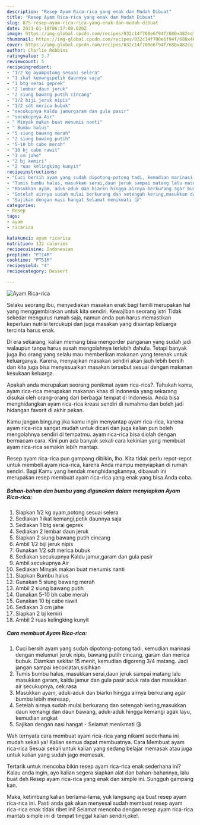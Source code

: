 ```yaml
---
description: "Resep Ayam Rica-rica yang enak dan Mudah Dibuat"
title: "Resep Ayam Rica-rica yang enak dan Mudah Dibuat"
slug: 875-resep-ayam-rica-rica-yang-enak-dan-mudah-dibuat
date: 2021-01-10T06:37:08.020Z
image: https://img-global.cpcdn.com/recipes/032c14f700e6f94f/680x482cq70/ayam-rica-rica-foto-resep-utama.jpg
thumbnail: https://img-global.cpcdn.com/recipes/032c14f700e6f94f/680x482cq70/ayam-rica-rica-foto-resep-utama.jpg
cover: https://img-global.cpcdn.com/recipes/032c14f700e6f94f/680x482cq70/ayam-rica-rica-foto-resep-utama.jpg
author: Charlie Robbins
ratingvalue: 3.7
reviewcount: 5
recipeingredient:
- "1/2 kg ayampotong sesuai selera"
- "1 ikat kemangipetik daunnya saja"
- "1 btg serai geprek"
- "2 lembar daun jeruk"
- "2 siung bawang putih cincang"
- "1/2 biji jeruk nipis"
- "1/2 sdt merica bubuk"
- "secukupnya Kaldu jamurgaram dan gula pasir"
- "secukupnya Air"
- " Minyak makan buat menumis nanti"
- " Bumbu halus"
- "5 siung bawang merah"
- "2 siung bawang putih"
- "5-10 bh cabe merah"
- "10 bj cabe rawit"
- "3 cm jahe"
- "2 bj kemiri"
- "2 ruas kelingking kunyit"
recipeinstructions:
- "Cuci bersih ayam yang sudah dipotong-potong tadi, kemudian marinasi dengan melumuri jeruk nipis, bawang putih cincang, garam dan merica bubuk. Diamkan sekitar 15 menit, kemudian digoreng 3/4 matang. Jadi jangan sampai kecoklatan,sisihkan"
- "Tumis bumbu halus, masukkan serai,daun jeruk sampai matang lalu masukkan garam, kaldu jamur dan gula pasir aduk rata dan masukkan air secukupnya, cek rasa"
- "Masukkan ayam, aduk-aduk dan biarkn hingga airnya berkurang agar bumbu lebih meresap,"
- "Setelah airnya sudah mulai berkurang dan setengah kering,masukkan daun kemangi dan daun bawang, aduk-aduk hingga kemangi agak layu, kemudian angkat"
- "Sajikan dengan nasi hangat Selamat menikmati 😘"
categories:
- Resep
tags:
- ayam
- ricarica

katakunci: ayam ricarica 
nutrition: 132 calories
recipecuisine: Indonesian
preptime: "PT14M"
cooktime: "PT51M"
recipeyield: "4"
recipecategory: Dessert

---
```



![Ayam Rica-rica](https://img-global.cpcdn.com/recipes/032c14f700e6f94f/680x482cq70/ayam-rica-rica-foto-resep-utama.jpg)

Selaku seorang ibu, menyediakan masakan enak bagi famili merupakan hal yang menggembirakan untuk kita sendiri. Kewajiban seorang istri Tidak sekedar mengurus rumah saja, namun anda pun harus memastikan keperluan nutrisi tercukupi dan juga masakan yang disantap keluarga tercinta harus enak.

Di era  sekarang, kalian memang bisa mengorder panganan yang sudah jadi walaupun tanpa harus susah mengolahnya terlebih dahulu. Tetapi banyak juga lho orang yang selalu mau memberikan makanan yang terenak untuk keluarganya. Karena, menyajikan masakan sendiri akan jauh lebih bersih dan kita juga bisa menyesuaikan masakan tersebut sesuai dengan makanan kesukaan keluarga. 



Apakah anda merupakan seorang penikmat ayam rica-rica?. Tahukah kamu, ayam rica-rica merupakan makanan khas di Indonesia yang sekarang disukai oleh orang-orang dari berbagai tempat di Indonesia. Anda bisa menghidangkan ayam rica-rica kreasi sendiri di rumahmu dan boleh jadi hidangan favorit di akhir pekan.

Kamu jangan bingung jika kamu ingin menyantap ayam rica-rica, karena ayam rica-rica sangat mudah untuk dicari dan juga kalian pun boleh mengolahnya sendiri di tempatmu. ayam rica-rica bisa diolah dengan bermacam cara. Kini pun ada banyak sekali cara kekinian yang membuat ayam rica-rica semakin lebih mantap.

Resep ayam rica-rica pun gampang dibikin, lho. Kita tidak perlu repot-repot untuk membeli ayam rica-rica, karena Anda mampu menyiapkan di rumah sendiri. Bagi Kamu yang hendak menghidangkannya, dibawah ini merupakan resep membuat ayam rica-rica yang enak yang bisa Anda coba.

<!--inarticleads1-->

##### Bahan-bahan dan bumbu yang digunakan dalam menyiapkan Ayam Rica-rica:

1. Siapkan 1/2 kg ayam,potong sesuai selera
1. Sediakan 1 ikat kemangi,petik daunnya saja
1. Sediakan 1 btg serai geprek
1. Sediakan 2 lembar daun jeruk
1. Siapkan 2 siung bawang putih cincang
1. Ambil 1/2 biji jeruk nipis
1. Gunakan 1/2 sdt merica bubuk
1. Sediakan secukupnya Kaldu jamur,garam dan gula pasir
1. Ambil secukupnya Air
1. Sediakan  Minyak makan buat menumis nanti
1. Siapkan  Bumbu halus
1. Gunakan 5 siung bawang merah
1. Ambil 2 siung bawang putih
1. Gunakan 5-10 bh cabe merah
1. Gunakan 10 bj cabe rawit
1. Sediakan 3 cm jahe
1. Siapkan 2 bj kemiri
1. Ambil 2 ruas kelingking kunyit




<!--inarticleads2-->

##### Cara membuat Ayam Rica-rica:

1. Cuci bersih ayam yang sudah dipotong-potong tadi, kemudian marinasi dengan melumuri jeruk nipis, bawang putih cincang, garam dan merica bubuk. Diamkan sekitar 15 menit, kemudian digoreng 3/4 matang. Jadi jangan sampai kecoklatan,sisihkan
1. Tumis bumbu halus, masukkan serai,daun jeruk sampai matang lalu masukkan garam, kaldu jamur dan gula pasir aduk rata dan masukkan air secukupnya, cek rasa
1. Masukkan ayam, aduk-aduk dan biarkn hingga airnya berkurang agar bumbu lebih meresap,
1. Setelah airnya sudah mulai berkurang dan setengah kering,masukkan daun kemangi dan daun bawang, aduk-aduk hingga kemangi agak layu, kemudian angkat
1. Sajikan dengan nasi hangat - Selamat menikmati 😘




Wah ternyata cara membuat ayam rica-rica yang nikamt sederhana ini mudah sekali ya! Kalian semua dapat membuatnya. Cara Membuat ayam rica-rica Sesuai sekali untuk kalian yang sedang belajar memasak atau juga untuk kalian yang sudah jago memasak.

Tertarik untuk mencoba bikin resep ayam rica-rica enak sederhana ini? Kalau anda ingin, ayo kalian segera siapkan alat dan bahan-bahannya, lalu buat deh Resep ayam rica-rica yang enak dan simple ini. Sungguh gampang kan. 

Maka, ketimbang kalian berlama-lama, yuk langsung aja buat resep ayam rica-rica ini. Pasti anda gak akan menyesal sudah membuat resep ayam rica-rica enak tidak ribet ini! Selamat mencoba dengan resep ayam rica-rica mantab simple ini di tempat tinggal kalian sendiri,oke!.

